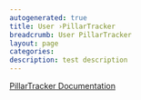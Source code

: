 ```yaml
---
autogenerated: true
title: User ›PillarTracker
breadcrumb: User PillarTracker
layout: page
categories: 
description: test description
---
```


[PillarTracker Documentation](https://drive.google.com/file/d/0B3hxvkn3VvhCVWJsdUN3eDUyNkk/)
